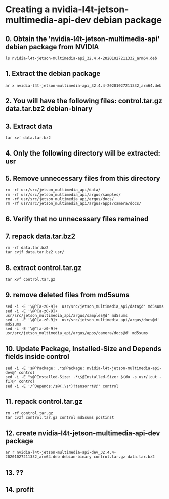 # Creating a nvidia-l4t-jetson-multimedia-api-dev debian package

## 0. Obtain the 'nvidia-l4t-jetson-multimedia-api' debian package from NVIDIA

    ls nvidia-l4t-jetson-multimedia-api_32.4.4-20201027211332_arm64.deb

## 1. Extract the debian package

    ar x nvidia-l4t-jetson-multimedia-api_32.4.4-20201027211332_arm64.deb

## 2. You will have the following files: control.tar.gz data.tar.bz2 debian-binary

## 3. Extract data

    tar xvf data.tar.bz2

## 4. Only the following directory will be extracted: usr

## 5. Remove unnecessary files from this directory

    rm -rf usr/src/jetson_multimedia_api/data/
    rm -rf usr/src/jetson_multimedia_api/argus/samples/
    rm -rf usr/src/jetson_multimedia_api/argus/docs/
    rm -rf usr/src/jetson_multimedia_api/argus/apps/camera/docs/

## 6. Verify that no unnecessary files remained

## 7. repack data.tar.bz2

    rm -rf data.tar.bz2
    tar cvjf data.tar.bz2 usr/

## 8. extract control.tar.gz

    tar xvf control.tar.gz

## 9. remove deleted files from md5sums

    sed -i -E '\@^[a-z0-9]+  usr/src/jetson_multimedia_api/data@d' md5sums
    sed -i -E '\@^[a-z0-9]+  usr/src/jetson_multimedia_api/argus/samples@d' md5sums
    sed -i -E '\@^[a-z0-9]+  usr/src/jetson_multimedia_api/argus/docs@d' md5sums
    sed -i -E '\@^[a-z0-9]+  usr/src/jetson_multimedia_api/argus/apps/camera/docs@d' md5sums

## 10. Update Package, Installed-Size and Depends fields inside control

    sed -i -E 's@^Package: .*$@Package: nvidia-l4t-jetson-multimedia-api-dev@' control
    sed -i -E "s@^Installed-Size: .*\$@Installed-Size: $(du -s usr/|cut -f1)@" control
    sed -i -E '/^Depends:/s@(,\s*)?tensorrt@@' control

## 11. repack control.tar.gz

    rm -rf control.tar.gz
    tar cvzf control.tar.gz control md5sums postinst

## 12. create nvidia-l4t-jetson-multimedia-api-dev package

    ar r nvidia-l4t-jetson-multimedia-api-dev_32.4.4-20201027211332_arm64.deb debian-binary control.tar.gz data.tar.bz2

## 13. ??

## 14. profit

